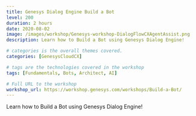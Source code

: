 ```yaml
---
title: Genesys Dialog Engine Build a Bot
level: 200
duration: 2 hours
date: 2020-08-02
image: /images/workshop/Genesys-workshop-DialogFlowCXAgentAssist.png
description: Learn how to Build a Bot using Genesys Dialog Engine!

# categories is the overall themes covered. 
categories: [GenesysCloudCX]

# tags are the technologies covered in the workshop
tags: [Fundamentals, Bots, Architect, AI]

# Full URL to the workshop
workshop_url: https://workshop.genesys.com/workshops/Build-a-Bot/
---
```


Learn how to Build a Bot using Genesys Dialog Engine!
